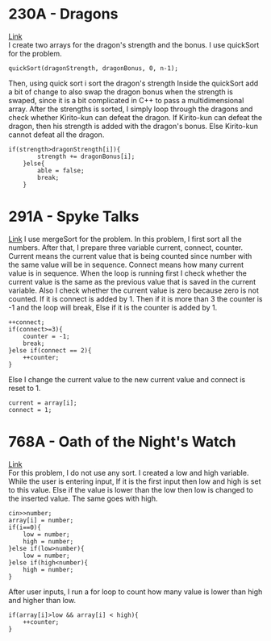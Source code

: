 # 230A - Dragons
[Link](http://codeforces.com/contest/230/submission/42761998)  
I create two arrays for the dragon's strength and the bonus.
I use quickSort for the problem.
```
quickSort(dragonStrength, dragonBonus, 0, n-1);
```
Then, using quick sort i sort the dragon's strength
Inside the quickSort add a bit of change to also swap the dragon bonus when the strength is swaped, 
since it is a bit complicated in C++ to pass a multidimensional array.
After the strengths is sorted, I simply loop through the dragons and check whether Kirito-kun can defeat the dragon.
If Kirito-kun can defeat the dragon, then his strength is added with the dragon's bonus.
Else Kirito-kun cannot defeat all the dragon.
```
if(strength>dragonStrength[i]){
        strength += dragonBonus[i];
    }else{
        able = false;
        break;
    }
```
# 291A - Spyke Talks
[Link](http://codeforces.com/contest/291/submission/42767522)
I use mergeSort for the problem.
In this problem, I first sort all the numbers.
After that, I prepare three variable current, connect, counter. 
Current means the current value that is being counted since number with the same value will be in sequence.
Connect means how many current value is in sequence.
When the loop is running first I check whether the current value is the same as the previous value that is saved in the current variable.
Also I check whether the current value is zero because zero is not counted.
If it is connect is added by 1. 
Then if it is more than 3 the counter is -1 and the loop will break,
Else if it is  the counter is added by 1.
```
++connect;
if(connect>=3){
	counter = -1;
	break;
}else if(connect == 2){
	++counter;
}
```
Else I change the current value to the new current value and connect is reset to 1.
```
current = array[i];
connect = 1;
```

# 768A - Oath of the Night's Watch
[Link](http://codeforces.com/contest/768/submission/42764941)  
For this problem, I do not use any sort.
I created a low and high variable.
While the user is entering input, If it is the first input then low and high is set to this value.
Else if the value is lower than the low then low is changed to the inserted value. The same goes with high.
```
cin>>number;
array[i] = number;
if(i==0){
	low = number;
	high = number;
}else if(low>number){
	low = number;
}else if(high<number){
	high = number;
}
```
After user inputs, I run a for loop to count how many value is lower than high and higher than low.
```
if(array[i]>low && array[i] < high){
	++counter;
}
```

